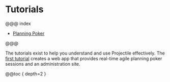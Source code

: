# Tutorials

@@@ index

* [Planning Poker](poker/index.md)

@@@

The tutorials exist to help you understand and use Projectile effectively. 
The [first tutorial](poker/index.md) creates a web app that provides real-time agile planning poker sessions and an administration site. 

@@toc { depth=2 }
